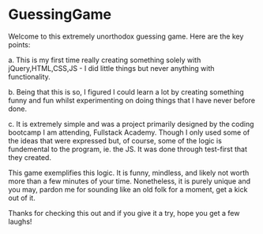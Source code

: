 # GuessingGame

Welcome to this  extremely unorthodox guessing game. Here are the key points:

  a. This is my first time really creating something solely with jQuery,HTML,CSS,JS
    - I did little things but never anything with functionality.
 
  b. Being that this is so, I figured I could learn a lot by creating something funny
     and fun whilst experimenting on doing things that I have never before done.
  
  c. It is extremely simple and was a project primarily designed by the coding bootcamp 
     I am attending, Fullstack Academy. Though I only used some of the ideas that were
     expressed but, of course, some of the logic is fundemental to the program, ie.
     the JS. It was done through test-first that they created.
     
This game exemplifies this logic. It is funny, mindless, and likely not worth more than 
a few minutes of your time. Nonetheless, it is purely unique and you may, pardon me for
sounding like an old folk for a moment, get a kick out of it.

Thanks for checking this out and if you give it a try, hope you get a few laughs!
